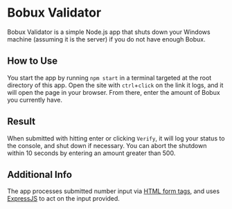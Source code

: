 # Bobux Validator
Bobux Validator is a simple Node.js app that shuts down your Windows machine (assuming it is the server) if you do not have enough Bobux.

## How to Use
You start the app by running `npm start` in a terminal targeted at the root directory of this app. Open the site with `ctrl`+`click` on the link it logs, and it will open the page in your browser. From there, enter the amount of Bobux you currently have. 

## Result
When submitted with hitting enter or clicking `Verify`, it will log your status to the console, and shut down if necessary. You can abort the shutdown within 10 seconds by entering an amount greater than 500.

## Additional Info
The app processes submitted number input via [HTML form tags](https://developer.mozilla.org/docs/Web/HTML/Element/form), and uses [ExpressJS](https://expressjs.com) to act on the input provided.